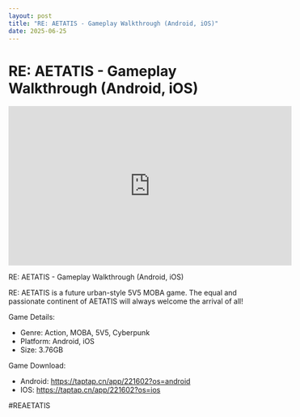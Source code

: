 ```yaml
---
layout: post
title: "RE: AETATIS - Gameplay Walkthrough (Android, iOS)"
date: 2025-06-25
---
```


<h1>RE: AETATIS - Gameplay Walkthrough (Android, iOS)</h1>

<iframe width="560" height="315" src="https://www.youtube.com/embed/oBzlGqsqh1g" frameborder="0" allowfullscreen></iframe>

<p>RE: AETATIS - Gameplay Walkthrough (Android, iOS)

RE: AETATIS is a future urban-style 5V5 MOBA game. The equal and passionate continent of AETATIS will always welcome the arrival of all!

Game Details:

- Genre: Action, MOBA, 5V5, Cyberpunk
- Platform: Android, iOS
- Size: 3.76GB

Game Download:

- Android: https://taptap.cn/app/221602?os=android
- IOS: https://taptap.cn/app/221602?os=ios

#REAETATIS</p>
